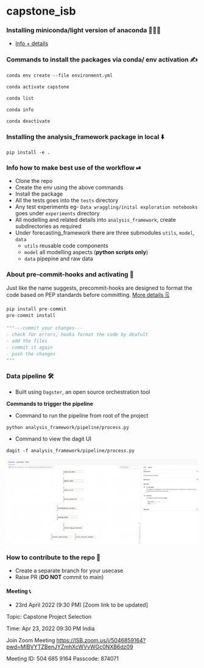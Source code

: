 # capstone_isb


### Installing miniconda/light version of anaconda 💁🏽‍♀️
- [Info + details](https://docs.conda.io/en/latest/miniconda.html)

### Commands to install the packages via conda/ env activation ✍️
```shell
conda env create --file environment.yml
```
```shell
conda activate capstone
```
```shell
conda list
```
```shell
conda info
```
```shell
conda deactivate
```
### Installing the analysis_framework package in local ⬇️
```shell
pip install -e .
```

### Info how to make best use of the workflow ⏯
- Clone the repo
- Create the env using the above commands 
- Install the package 
- All the tests goes into the `tests` directory 
- Any test experiments eg- `Data wraggling/inital exploration notebooks` goes under `experiments` directory
- All modelling and related details into `analysis_framework`, create subdirectories as required 
- Under forecasting_framework there are three submodules `utils`, `model`, `data` 
  - `utils` reusable code components
  - `model` all modelling aspects (**python scripts only**)
  - `data` pipepine and raw data

### About pre-commit-hooks and activating 🔌
Just like the name suggests, precommit-hooks are designed to format the code based on PEP standards before committing. [More details 🗒](https://pre-commit.com/)
```python
pip install pre-commit
pre-commit install

"""---commit your changes---
- check for errors, hooks format the code by deafult
- add the files
- commit it again
- push the changes 
"""
```

### Data pipeline 🛠

- Built using `Dagster`, an open source orchestration tool 

**Commands to trigger the pipeline**
- Command to run the pipeline from root of the project 
```shell
python analysis_framework/pipeline/process.py
```
- Command to view the dagit UI 
```shell
dagit -f analysis_framework/pipeline/process.py
```
![Dagit UI](/experiments/outputs/pipeline_dagit.png)

### How to contribute to the repo 🤔
- Create a separate branch for your usecase 
- Raise PR (**DO NOT** commit to main)


#### Meeting 📞
- 23rd April 2022 (9:30 PM) [Zoom link to be updated]

Topic: Capstone Project Selection

Time: Apr 23, 2022 09:30 PM India

Join Zoom Meeting
https://ISB.zoom.us/j/5046859164?pwd=MlBVYTZBenJYZmhXcWVvWGc0NXB6dz09

Meeting ID: 504 685 9164
Passcode: 874071
